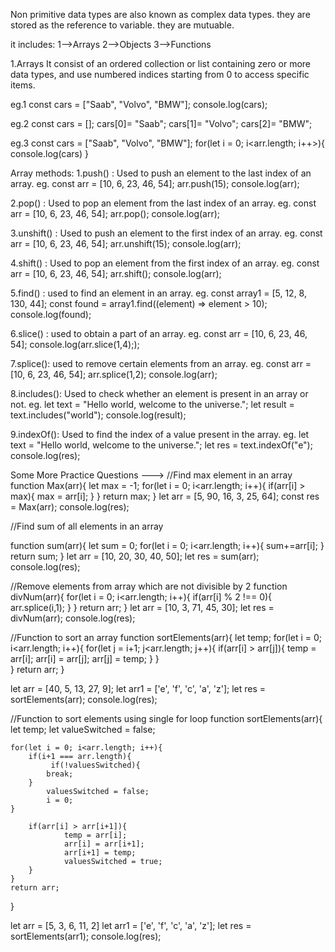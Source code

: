 Non primitive data types are also known as complex data types.
they are stored as the reference to variable.
they are mutuable.

it includes:
1-->Arrays
2-->Objects
3-->Functions


1.Arrays
It consist of an ordered collection or list containing zero or more data types, and use numbered indices starting from 0 to access specific items.

eg.1
const cars = ["Saab", "Volvo", "BMW"];
console.log(cars);

eg.2
const cars = [];
cars[0]= "Saab";
cars[1]= "Volvo";
cars[2]= "BMW";

eg.3
const cars = ["Saab", "Volvo", "BMW"];
for(let i = 0; i<arr.length; i++>){
    console.log(cars)
}

Array methods:
1.push() : Used to push an element to the last index of an array.
eg. const arr = [10, 6, 23, 46, 54];
    arr.push(15);
    console.log(arr);

2.pop() : Used to pop an element from the last index of an array.
eg. const arr = [10, 6, 23, 46, 54];
    arr.pop();
    console.log(arr);

3.unshift() : Used to push an element to the first index of an array.
eg. const arr = [10, 6, 23, 46, 54];
    arr.unshift(15);
    console.log(arr);

4.shift() : Used to pop an element from the first index of an array.
eg. const arr = [10, 6, 23, 46, 54];
    arr.shift();
    console.log(arr);

5.find() : used to find an element in an array.
eg. const array1 = [5, 12, 8, 130, 44];
    const found = array1.find((element) => element > 10);
    console.log(found);

6.slice() : used to obtain a part of an array.
eg. const arr = [10, 6, 23, 46, 54];
    console.log(arr.slice(1,4););

7.splice(): used to remove certain elements from an array.
eg. const arr = [10, 6, 23, 46, 54];
    arr.splice(1,2);
    console.log(arr);

8.includes(): Used to check whether an element is present in an array or not.
eg. let text = "Hello world, welcome to the universe.";
    let result = text.includes("world");
    console.log(result);

9.indexOf(): Used to find the index of a value present in the array.
eg. let text = "Hello world, welcome to the universe.";
    let res = text.indexOf("e");
    console.log(res);


Some More Practice Questions --->
//Find max element in an array
function Max(arr){
    let max = -1;
    for(let i = 0; i<arr.length; i++){
        if(arr[i] > max){
            max = arr[i];
        }
    }
    return max;
}
let arr = [5, 90, 16, 3, 25, 64];
const res = Max(arr);
console.log(res);


//Find sum of all elements in an array

function sum(arr){
    let sum = 0;
    for(let i = 0; i<arr.length; i++){
        sum+=arr[i];
    }
    return sum;
}
let arr = [10, 20, 30, 40, 50];
let res = sum(arr);
console.log(res);


//Remove elements from array which are not divisible by 2
function divNum(arr){
    for(let i = 0; i<arr.length; i++){
        if(arr[i] % 2 !== 0){
            arr.splice(i,1);
        }
    }
    return arr;
}
let arr = [10, 3, 71, 45, 30];
let res = divNum(arr);
console.log(res);

//Function to sort an array
function sortElements(arr){
    let temp;
    for(let i = 0; i<arr.length; i++){
        for(let j = i+1; j<arr.length; j++){
            if(arr[i] > arr[j]){
                temp = arr[i];
                arr[i] = arr[j];
                arr[j] = temp;
            }
        }  
    }
    return arr;
}

let arr = [40, 5, 13, 27, 9];
let arr1 = ['e', 'f', 'c', 'a', 'z'];
let res = sortElements(arr);
console.log(res);

//Function to sort elements using single for loop
function sortElements(arr){
    let temp;
    let valueSwitched = false;

    for(let i = 0; i<arr.length; i++){
        if(i+1 === arr.length){
             if(!valuesSwitched){
            break;  
        } 
            valuesSwitched = false;
            i = 0;
    }    
               
        if(arr[i] > arr[i+1]){
                temp = arr[i];
                arr[i] = arr[i+1];
                arr[i+1] = temp;
                valuesSwitched = true;
        }
    }
    return arr;
}

let arr = [5, 3, 6, 11, 2]
let arr1 = ['e', 'f', 'c', 'a', 'z'];
let res = sortElements(arr1);
console.log(res);



